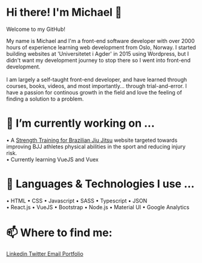 # Hi there! I'm Michael 👋
Welcome to my GitHub!

My name is Michael and I'm a front-end software developer with over 2000 hours of experience learning web development from Oslo, Norway. I started building websites at 'Universitetet i Agder' in 2015 using Wordpress, but I didn't want my development journey to stop there so I went into front-end development. <br> <br> I am largely a self-taught front-end developer, and have learned through courses, books, videos, and most importantly... through trial-and-error. 
I have a passion for continous growth in the field and love the feeling of finding a solution to a problem.

# 🔭 I’m currently working on ...
• A <a href="https://github.com/DevrMichael/BJJ-Strength-Training-Website">Strength Training for Brazilian Jiu Jitsu</a> website targeted towards improving BJJ athletes physical abilities in the sport and reducing injury risk. </br>
• Currently learning VueJS and Vuex

# 🤔 Languages & Technologies I use ...
• HTML • CSS • Javascript • SASS • Typescript • JSON <br/>
• React.js • VueJS • Bootstrap • Node.js • Material UI • Google Analytics

# 📫 Where to find me:
<a href="https://www.linkedin.com/in/michaelsiddiqi/"> Linkedin </a> <a href="https://twitter.com/DevrMichael"> Twitter </a> <a href="mailto:siddiqimichael@gmail.com"> Email </a> <a href="https://michaelsiddiqi.com/"> Portfolio </a> <br>
